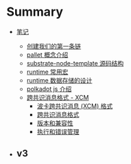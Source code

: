 # Summary

- [笔记](note/README.md)
  - [创建我们的第一条链](note/创建我们的第一条链.md)
  - [pallet 概念介绍](note/pallet概念介绍.md)
  - [substrate-node-template 源码结构](note/substrate-node-template源码结构.md)
  - [runtime 常用宏](note/runtime常用宏.md)
  - [runtime 数据存储的设计](note/runtime数据存储的设计.md)
  - [polkadot js 介绍](note/polkadotjs介绍.md)
  - [跨共识消息格式 - XCM](note/xcm/跨共识消息格式-XCM.md)
    - [波卡跨共识消息 (XCM) 格式](note/xcm/波卡跨共识消息XCM格式.md)
    - [跨共识消息格式](note/xcm/1.跨共识消息格式.md)
    - [版本和兼容性](note/xcm/2.版本和兼容性.md)
    - [执行和错误管理](note/xcm/3.执行和错误管理.md)

- v3
  - 


